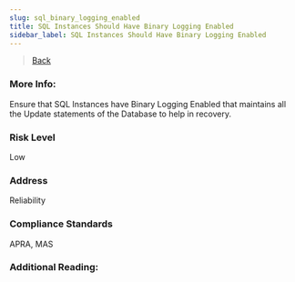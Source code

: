```yaml
---
slug: sql_binary_logging_enabled
title: SQL Instances Should Have Binary Logging Enabled
sidebar_label: SQL Instances Should Have Binary Logging Enabled
---
```

> [Back](../../gcpsqlmonitoring)

### More Info:
Ensure that SQL Instances have Binary Logging Enabled that maintains all the Update statements of the Database to help in recovery.

### Risk Level
Low

### Address
Reliability

### Compliance Standards
APRA, MAS

### Additional Reading:
